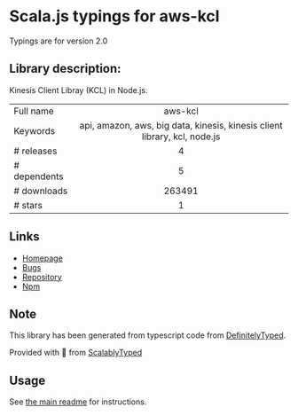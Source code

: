 
# Scala.js typings for aws-kcl

Typings are for version 2.0

## Library description:
Kinesis Client Libray (KCL) in Node.js.

|                    |                 |
| ------------------ | :-------------: |
| Full name          | aws-kcl |
| Keywords           | api, amazon, aws, big data, kinesis, kinesis client library, kcl, node.js |
| # releases         | 4 |
| # dependents       | 5 |
| # downloads        | 263491 |
| # stars            | 1 |

## Links
- [Homepage](https://github.com/awslabs/amazon-kinesis-client-nodejs)
- [Bugs](https://github.com/awslabs/amazon-kinesis-client-nodejs/issues)
- [Repository](https://github.com/awslabs/amazon-kinesis-client-nodejs)
- [Npm](https://www.npmjs.com/package/aws-kcl)
    


## Note
This library has been generated from typescript code from [DefinitelyTyped](https://definitelytyped.org).

Provided with :purple_heart: from [ScalablyTyped](https://github.com/oyvindberg/ScalablyTyped)

## Usage
See [the main readme](../../readme.md) for instructions.


